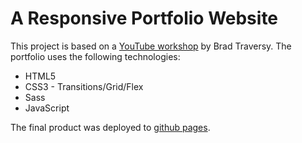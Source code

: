# A Responsive Portfolio Website

This project is based on a [YouTube workshop](https://youtu.be/gYzHS-n2gqU) by Brad Traversy.
The portfolio uses the following technologies: 

- HTML5
- CSS3 - Transitions/Grid/Flex
- Sass
- JavaScript

The final product was deployed to [github pages](https://zaktreister.github.io/Portfolio/).
